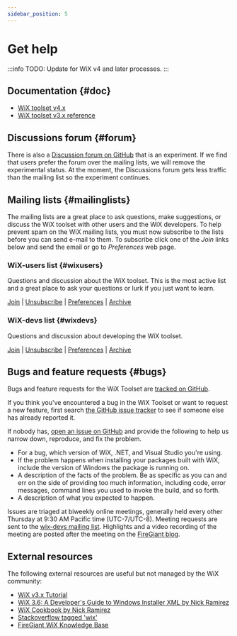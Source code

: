 ```yaml
---
sidebar_position: 5
---
```


# Get help

:::info
TODO: Update for WiX v4 and later processes.
:::

## Documentation {#doc}

* [WiX toolset v4.x][v4]
* [WiX toolset v3.x reference][v3]


## Discussions forum {#forum}

There is also a [Discussion forum on GitHub][ghtalk] that is an experiment. If 
we find that users prefer the forum over the mailing lists, we will remove the 
experimental status. At the moment, the Discussions forum gets less traffic 
than the mailing list so the experiment continues.


## Mailing lists {#mailinglists}

The mailing lists are a great place to ask questions, make suggestions, or
discuss the WiX toolset with other users and the WiX developers. To help prevent
spam on the WiX mailing lists, you must now subscribe to the lists before you
can send e-mail to them. To subscribe click one of the *Join* links below and
send the email or go to *Preferences* web page.

### WiX-users list {#wixusers}

Questions and discussion about the WiX toolset. This is the most active list and a great place to ask your questions or lurk if you just want to learn.

[Join](mailto:wix-users-request@lists.wixtoolset.org?subject=subscribe) | [Unsubscribe](mailto:wix-users-unsubscribe@lists.wixtoolset.org?subject=unsubscribe) | [Preferences](http://lists.wixtoolset.org/listinfo.cgi/wix-users-wixtoolset.org) | [Archive](http://lists.wixtoolset.org/pipermail/wix-users-wixtoolset.org/)


### WiX-devs list {#wixdevs}

Questions and discussion about developing the WiX toolset.

[Join](mailto:wix-devs-subscribe@lists.wixtoolset.org?subject=subscribe) | [Unsubscribe](mailto:wix-devs-unsubscribe@lists.wixtoolset.org?subject=unsubscribe) | [Preferences](http://lists.wixtoolset.org/listinfo.cgi/wix-devs-wixtoolset.org) | [Archive](http://lists.wixtoolset.org/pipermail/wix-devs-wixtoolset.org/)


## Bugs and feature requests {#bugs}

Bugs and feature requests for the WiX Toolset are [tracked on GitHub](https://github.com/wixtoolset/issues/issues).

If you think you've encountered a bug in the WiX Toolset or want to request a new feature, first search [the GitHub issue tracker](https://github.com/wixtoolset/issues/issues) to see if someone else has already reported it.

If nobody has, [open an issue on GitHub](https://github.com/wixtoolset/issues/issues/new/choose) and provide the following to help us narrow down, reproduce, and fix the problem.

* For a bug, which version of WiX, .NET, and Visual Studio you're using.
* If the problem happens when installing your packages built with WiX, include the version of Windows the package is running on.
* A description of the facts of the problem. Be as specific as you can and err on the side of providing too much information, including code, error messages, command lines you used to invoke the build, and so forth.
* A description of what you expected to happen.

Issues are triaged at biweekly online meetings, generally held every other Thursday at 9:30 AM Pacific time (UTC-7/UTC-8). Meeting requests are sent to the [wix-devs mailing list]. Highlights and a video recording of the meeting are posted after the meeting on the [FireGiant blog](https://www.firegiant.com/blog/).


## External resources

The following external resources are useful but not managed by the WiX community:

* [WiX v3.x Tutorial][tutorial]
* [WiX 3.6: A Developer's Guide to Windows Installer XML by Nick Ramirez][book1]
* [WiX Cookbook by Nick Ramirez][book2]
* [Stackoverflow tagged 'wix'][so]
* [FireGiant WiX Knowledge Base][fg]

[v3]: wix3.md
[v4]: intro.md
[tutorial]: https://www.firegiant.com/wix/tutorial/
[book1]: https://www.packtpub.com/product/wix-3-6-a-developer-s-guide-to-windows-installer-xml/9781782160427
[book2]: https://www.packtpub.com/product/wix-cookbook/9781784393212
[so]: https://stackoverflow.com/questions/tagged/wix?sort=newest
[fg]: https://support.firegiant.com/forums
[ghtalk]: https://github.com/wixtoolset/issues/discussions
[wix-devs mailing list]: gethelp.md#wixdevs
